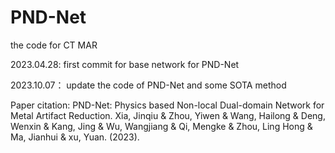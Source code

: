 # PND-Net
the code for CT MAR

2023.04.28:
first commit for base network for PND-Net



2023.10.07：
update the code of PND-Net and some SOTA method

Paper citation:
PND-Net: Physics based Non-local Dual-domain Network for Metal Artifact Reduction. 
Xia, Jinqiu & Zhou, Yiwen & Wang, Hailong & Deng, Wenxin & Kang, Jing & Wu, Wangjiang & Qi, Mengke & Zhou, Ling Hong & Ma, Jianhui & xu, Yuan. (2023). 
